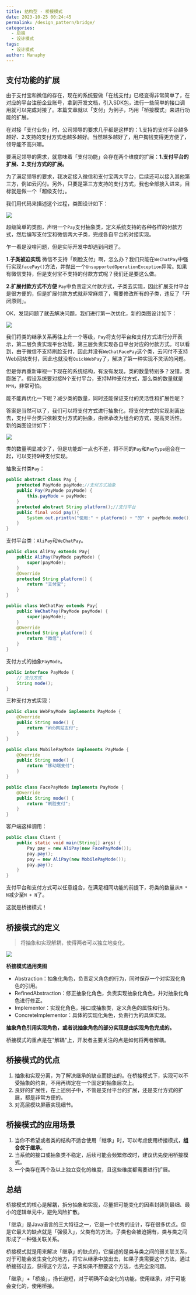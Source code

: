```yaml
---
title: 结构型 - 桥接模式
date: 2023-10-25 00:24:45
permalink: /design_pattern/bridge/
categories:
  - 后端
  - 设计模式
tags:
  - 设计模式
author: Manaphy
---
```

## 支付功能的扩展
由于支付宝和微信的存在，现在的系统要做「在线支付」已经变得非常简单了，在对应的平台注册企业账号，拿到开发文档，引入SDK包，进行一些简单的接口调用就可以完成对接了。本篇文章就以「支付」为例子，巧用「桥接模式」来进行功能的扩展。

在对接「支付业务」时，公司领导的要求几乎都是这样的：1.支持的支付平台越多越好、2.支持的支付方式也越多越好。当然越多越好了，用户掏钱变得更方便了，领导能不高兴嘛。

要满足领导的需求，就意味着「支付功能」会存在两个维度的扩展：**1.支付平台的扩展、2.支付方式的扩展。**

为了满足领导的要求，我决定接入微信和支付宝两大平台，后续还可以接入其他第三方，例如云闪付。另外，只要是第三方支持的支付方式，我也全部接入进来，目标就是做一个「超级支付」。

我们用代码来描述这个过程，类图设计如下：

![](./assets/1fWgy5.png)

超级简单的类图，声明一个`Pay`支付抽象类，定义系统支持的各种各样的付款方式，然后编写支付宝和微信两大子类，完成各自平台的对接实现。

乍一看是没啥问题，但是实际开发中却遇到问题了。

**1.子类被迫实现**
微信不支持「刷脸支付」啊，怎么办？我们只能在`WeChatPay`中强行实现`facePay()`方法，并抛出一个`UnsupportedOperationException`异常。如果有微信支持，但是支付宝不支持的付款方式呢？我们还是要这么做。

**2.扩展付款方式不方便**
`Pay`中负责定义付款方式，子类去实现，因此扩展支付平台是很方便的，但是扩展付款方式就非常麻烦了，需要修改所有的子类，违反了「开闭原则」。

OK，发现问题了就去解决问题，我们进行第一次优化，新的类图设计如下：

![](./assets/LkVIVn-20240324235557445.png)

我们将类的继承关系再往上升一个等级，`Pay`将支付平台和支付方式进行分开表示，第二层负责实现平台功能，第三层负责实现各自平台对应的付款方式。可以看到，由于微信不支持刷脸支付，因此并没有`WeChatFacePay`这个类，云闪付不支持Web网站支付，因此也就没有`QuickWebPay`了，解决了第一种实现不灵活的问题。

但是你再重新审视一下现在的系统结构，有没有发现，类的数量特别多？没错，类膨胀了。假设系统要对接N个支付平台，支持M种支付方式，那么类的数量就是`M*N`，非常可怕。

能不能再优化一下呢？减少类的数量，同时还能保证支付的灵活性和扩展性呢？

答案是当然可以了，我们可以将支付方式进行抽象化，将支付方式的实现剥离出去，支付平台类只依赖支付方式的抽象，由继承改为组合的方式，提高灵活性。
新的类图设计如下：

![](./assets/ACy0vf.png)

类的数量明显减少了，但是功能却一点也不差，将不同的`Pay`和`PayType`组合在一起，可以支持9种支付实现。

抽象支付类`Pay`：
```java
public abstract class Pay {
	protected PayMode payMode;//支付方式抽象
	public Pay(PayMode payMode) {
		this.payMode = payMode;
	}
	protected abstract String platform();//支付平台
	public final void pay(){
		System.out.println("使用:" + platform() + "的" + payMode.mode());
	}
}
```
支付平台类：`AliPay`和`WeChatPay`。
```java
public class AliPay extends Pay{
	public AliPay(PayMode payMode) {
		super(payMode);
	}
	@Override
	protected String platform() {
		return "支付宝";
	}
}

public class WeChatPay extends Pay{
	public WeChatPay(PayMode payMode) {
		super(payMode);
	}
	@Override
	protected String platform() {
		return "微信";
	}
}
```
支付方式的抽象`PayMode`。
```java
public interface PayMode {
	// 支付方式
	String mode();
}
```
三种支付方式实现：
```java
public class WebPayMode implements PayMode {
	@Override
	public String mode() {
		return "Web网站支付";
	}
}

public class MobilePayMode implements PayMode {
	@Override
	public String mode() {
		return "移动端支付";
	}
}

public class FacePayMode implements PayMode {
	@Override
	public String mode() {
		return "刷脸支付";
	}
}
```
客户端这样调用：
```java
public class Client {
	public static void main(String[] args) {
		Pay pay = new AliPay(new FacePayMode());
		pay.pay();
		pay = new AliPay(new MobilePayMode());
		pay.pay();
	}
}
```
支付平台和支付方式可以任意组合，在满足相同功能的前提下，将类的数量从`M * N`减少至`M + N`了。

这就是桥接模式！

## 桥接模式的定义
> 将抽象和实现解耦，使得两者可以独立地变化。

![](./assets/eR2bxS-20240324235550479.png)

**桥接模式通用类图**

- Abstraction：抽象化角色，负责定义角色的行为，同时保存一个对实现化角色的引用。
- RefinedAbstraction：修正抽象化角色，负责实现抽象化角色，并对抽象化角色进行修正。
- Implementor：实现化角色，接口或抽象类，定义角色的属性和行为。
- ConcreteImplementor：具体的实现化角色，负责行为的具体实现。

**抽象角色引用实现角色，或者说抽象角色的部分实现是由实现角色完成的。**

桥接模式的重点是在"解耦"上，开发者主要关注的点是如何将两者解耦。

## 桥接模式的优点

1. 抽象和实现分离，为了解决继承的缺点而提出的。在桥接模式下，实现可以不受抽象的约束，不用再绑定在一个固定的抽象层次上。
2. 良好的扩展性，在上述例子中，不管是支付平台的扩展，还是支付方式的扩展，都是非常方便的。
3. 对高层模块屏蔽实现细节。
## 桥接模式的应用场景

1. 当你不希望或者类的结构不适合使用「继承」时，可以考虑使用桥接模式，**组合优于继承**。
2. 当系统的接口或抽象类不稳定，后续可能会频繁修改时，建议优先使用桥接模式。
3. 一个类存在两个及以上独立变化的维度，且这些维度都需要进行扩展。
## 总结
桥接模式的核心是解耦，拆分抽象和实现，尽量把可能变化的因素封装到最细、最小的逻辑单元中，避免风险扩散。

「继承」是Java语言的三大特征之一，它是一个优秀的设计，存在很多优点。但是它最大的缺点就是「强侵入」，父类有的方法，子类也会被迫拥有，类与类之间形成了一种强关联关系。

桥接模式就是用来解决「继承」的缺点的，它描述的是类与类之间的弱关联关系，对于可能会发生变化的地方，将它从继承中放出去，如果子类需要这个方法，通过桥接搭过去，获得这个方法，子类如果不想要这个方法，也完全没问题。

「继承」+「桥接」，扬长避短，对于明确不会变化的功能，使用继承，对于可能会变化的，使用桥接。

